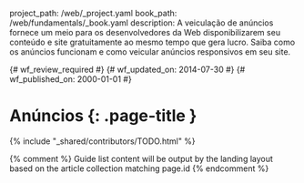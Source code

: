 project_path: /web/_project.yaml
book_path: /web/fundamentals/_book.yaml
description: A veiculação de anúncios fornece um meio para os desenvolvedores da Web disponibilizarem seu conteúdo e site gratuitamente ao mesmo tempo que gera lucro. Saiba como os anúncios funcionam e como veicular anúncios responsivos em seu site.

{# wf_review_required #}
{# wf_updated_on: 2014-07-30 #}
{# wf_published_on: 2000-01-01 #}

# Anúncios {: .page-title }

{% include "_shared/contributors/TODO.html" %}



{% comment %}
Guide list content will be output by the landing layout based on the article collection matching page.id
{% endcomment %}

